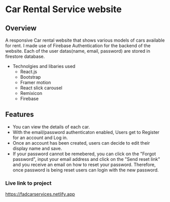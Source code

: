 # Car Rental Service website

## Overview
A responsive Car rental website that shows various models of cars available for rent. I made use of Firebase Authentication for the backend of the website. Each of the user datas(name, email, password) are stored in firestore database.

* Technolgies and libaries used
  * React.js
  * Bootstrap
  * Framer motion
  * React slick carousel
  * Remixicon
  * Firebase

## Features

- You can view the details of each car.
- With the email/password authenticaton enabled, Users get to Register for an account and Log in.
- Once an account has been created, users can decide to edit their display name and save.
- If your password cannot be remebered, you can click on the "Forgot password", input your email address and click on the "Send reset link" and you receive an email on how to reset your password. Therefore, once password is being reset users can login with the new password.

### Live link to project
https://fadcarservices.netlify.app
